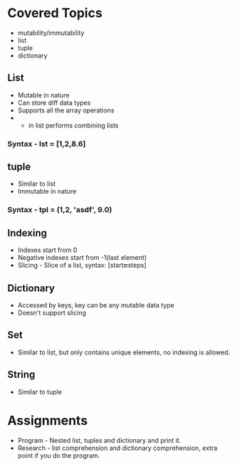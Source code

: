 # Covered Topics
- mutability/immutability
- list
- tuple
- dictionary

## List
- Mutable in nature
- Can store diff data types
- Supports all the array operations
- + in list performs combining lists

### Syntax - lst = [1,2,8.6]

## tuple
- Similar to list
- Immutable in nature

### Syntax - tpl = (1,2, 'asdf', 9.0)

## Indexing
- Indexes start from 0
- Negative indexes start from -1(last element)
- Slicing - Slice of a list, syntax: [start:end:steps]


## Dictionary
- Accessed by keys, key can be any mutable data type
- Doesn't support slicing

## Set
- Similar to list, but only contains unique elements, no indexing is allowed.


## String
- Similar to tuple

# Assignments
- Program - Nested list, tuples and dictionary and print it.
- Research - list comprehension and dictionary comprehension, extra point if you do the program.

